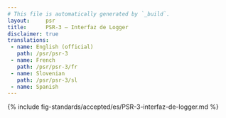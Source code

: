 ```yaml
---
# This file is automatically generated by `_build`.
layout:     psr
title:      PSR-3 — Interfaz de Logger
disclaimer: true
translations:
 - name: English (official)
   path: /psr/psr-3
 - name: French
   path: /psr/psr-3/fr
 - name: Slovenian
   path: /psr/psr-3/sl
 - name: Spanish
---
```

{% include fig-standards/accepted/es/PSR-3-interfaz-de-logger.md %}
